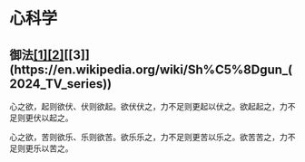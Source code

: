 # 心科学

## 御法[[1]](https://en.wikipedia.org/wiki/Seraphim_Falls)[[2]](https://en.wikipedia.org/wiki/Sherlock_(TV_series))[[3]](https://en.wikipedia.org/wiki/Sh%C5%8Dgun_(2024_TV_series))

心之欲，起则欲伏、伏则欲起。欲伏伏之，力不足则更起以伏之。欲起起之，力不足则更伏以起之。

心之欲，苦则欲乐、乐则欲苦。欲乐乐之，力不足则更苦以乐之。欲苦苦之，力不足则更乐以苦之。

